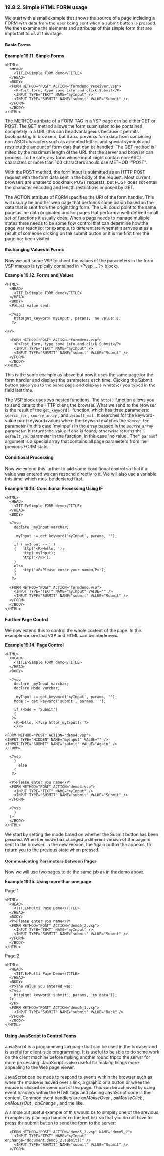 <div id="htmlusage" class="section">

<div class="titlepage">

<div>

<div>

### 19.8.2. Simple HTML FORM usage

</div>

</div>

</div>

We start with a small example that shows the source of a page including
a FORM with data from the user being sent when a submit button is
pressed. We then examine the elements and attributes of this simple form
that are important to us at this stage.

<div id="basicform" class="section">

<div class="titlepage">

<div>

<div>

#### Basic Forms

</div>

</div>

</div>

<div id="id66211" class="example">

**Example 19.11. Simple Forms**

<div class="example-contents">

``` programlisting
<HTML>
  <HEAD>
    <TITLE>Simple FORM demo</TITLE>
  </HEAD>
  <BODY>
  <FORM METHOD="POST" ACTION="formdemo_receiver.vsp">
    <P>Test form, type some info and click Submit</P>
    <INPUT TYPE="TEXT" NAME="myInput" />
    <INPUT TYPE="SUBMIT" NAME="submit" VALUE="Submit" />
  </FORM>
  </BODY>
</HTML>
```

</div>

</div>

  

The METHOD attribute of a FORM TAG in a VSP page can be either GET or
POST. The GET method allows the form submission to be contained
completely in a URL; this can be advantageous because it permits
bookmarking in browsers, but it also prevents form data from containing
non ASCII characters such as accented letters and special symbols and
restricts the amount of form data that can be handled. The GET method is
l mited by the maximum length of the URL that the server and browser can
process. To be safe, any form whose input might contain non-ASCII
characters or more than 100 characters should use METHOD="POST".

With the POST method, the form input is submitted as an HTTP POST
request with the form data sent in the body of the request. Most current
browsers are unable to bookmark POST requests, but POST does not entail
the character encoding and length restrictions imposed by GET.

The ACTION attribute of FORM specifies the URI of the form handler. This
will usually be another web page that performs some action based on the
data that is sent from the originating form. The URI could point to the
same page as the data originated and for pages that perform a
well-defined small set of functions it usually does. When a page needs
to manage multiple states there needs to be some flow control that can
determine how the page was reached; for example, to differentiate
whether it arrived at as a result of someone clicking on the submit
button or it is the first time the page has been visited.

</div>

<div id="formvalues" class="section">

<div class="titlepage">

<div>

<div>

#### Exchanging Values in Forms

</div>

</div>

</div>

Now we add some VSP to check the values of the parameters in the form.
VSP markup is typically contained in \<?vsp ... ?\> blocks.

<div id="id66220" class="example">

**Example 19.12. Forms and Values**

<div class="example-contents">

``` programlisting
<HTML>
  <HEAD>
    <TITLE>Simple FORM demo</TITLE>
  </HEAD>
  <BODY>
  <P>Last value sent:

  <?vsp
    http(get_keyword('myInput', params, 'no value'));
   ?>

</P>

  <FORM METHOD="POST" ACTION="formdemo.vsp">
    <P>Test form, type some info and click Submit</P>
    <INPUT TYPE="TEXT" NAME="myInput" />
    <INPUT TYPE="SUBMIT" NAME="submit" VALUE="Submit" />
  </FORM>
  </BODY>
</HTML>
```

</div>

</div>

  

This is the same example as above but now it uses the same page for the
form handler and displays the parameters each time. Clicking the Submit
button takes you to the same page and displays whatever you typed in the
field last time.

The VSP block uses two nested functions. The `http()` function allows
you to send data to the HTTP client, the browser. What we send to the
browser is the result of the `get_keyword()` function, which has three
parameters: *`search_for`* , *`source_array`* , and *`default_val`* . It
searches for the keyword-value pair (keyword=value) where the keyword
matches the *`search_for`* parameter (in this case 'myInput') in the
array passed in the *`source_array`* parameter. It returns the value if
one is found; otherwise returns the *`default_val`* parameter in the
function, in this case 'no value'. The*` params`* argument is a special
array that contains all page parameters from the previous FORM state.

</div>

<div id="formandvspconditions" class="section">

<div class="titlepage">

<div>

<div>

#### Conditional Processing

</div>

</div>

</div>

Now we extend this further to add some conditional control so that if a
value was entered we can respond directly to it. We will also use a
variable this time, which must be declared first.

<div id="id66237" class="example">

**Example 19.13. Conditional Processing Using IF**

<div class="example-contents">

``` programlisting
<HTML>
  <HEAD>
    <TITLE>Simple FORM demo</TITLE>
  </HEAD>
  <BODY>

  <?vsp
    declare _myInput varchar;

    _myInput := get_keyword('myInput', params, '');

    if (_myInput <> '')
    {   http('<P>Hello, ');
        http(_myInput);
        http('</P>');
    }
    else
    {   http('<P>Please enter your name</P>');
    }
   ?>

  <FORM METHOD="POST" ACTION="formdemo.vsp">
    <INPUT TYPE="TEXT" NAME="myInput" VALUE="" />
    <INPUT TYPE="SUBMIT" NAME="submit" VALUE="Submit" />
  </FORM>
  </BODY>
</HTML>
```

</div>

</div>

  

</div>

<div id="vsppgctrl" class="section">

<div class="titlepage">

<div>

<div>

#### Further Page Control

</div>

</div>

</div>

We now extend this to control the whole content of the page. In this
example we see that VSP and HTML can be interleaved.

<div id="id66243" class="example">

**Example 19.14. Page Control**

<div class="example-contents">

``` programlisting
<HTML>
  <HEAD>
    <TITLE>Simple FORM demo</TITLE>
  </HEAD>
  <BODY>

  <?vsp
    declare _myInput varchar;
    declare Mode varchar;

    _myInput := get_keyword('myInput', params, '');
    Mode := get_keyword('submit', params, '');

    if (Mode = 'Submit')
    {
   ?>
    <P>Hello, <?vsp http(_myInput); ?>
    </P>

<FORM METHOD="POST" ACTION="demo4.vsp">
<INPUT TYPE="HIDDEN" NAME="myInput" VALUE="" />
<INPUT TYPE="SUBMIT" NAME="submit" VALUE="Again" />
</FORM>

  <?vsp
    }
      else
    {
   ?>

  <P>Please enter you name</P>
  <FORM METHOD="POST" ACTION="demo4.vsp">
    <INPUT TYPE="TEXT" NAME="myInput" />
    <INPUT TYPE="SUBMIT" NAME="submit" VALUE="Submit" />
  </FORM>

  <?vsp
    }
  ?>
  </BODY>
</HTML>
```

</div>

</div>

  

We start by setting the mode based on whether the Submit button has been
pressed. When the mode has changed a different version of the page is
sent to the browser. In the new version, the Again button the appears,
to return you to the previous state when pressed.

</div>

<div id="params" class="section">

<div class="titlepage">

<div>

<div>

#### Communicating Parameters Between Pages

</div>

</div>

</div>

Now we will use two pages to do the same job as in the demo above.

<div id="id66250" class="example">

**Example 19.15. Using more than one page**

<div class="example-contents">

Page 1

``` programlisting
<HTML>
  <HEAD>
    <TITLE>Multi Page Demo</TITLE>
  </HEAD>
  <BODY>
  <P>Please enter you name</P>
  <FORM METHOD="POST" ACTION="demo5_2.vsp">
    <INPUT TYPE="TEXT" NAME="myInput" />
    <INPUT TYPE="SUBMIT" NAME="submit" VALUE="Submit" />
  </FORM>
  </BODY>
</HTML>
```

Page 2

``` programlisting
<HTML>
  <HEAD>
    <TITLE>Multi Page Demo</TITLE>
  </HEAD>
  <BODY>
  <P>The value you entered was:
  <?vsp
    http(get_keyword('submit', params, 'no data'));
  ?>
  </P>
  <FORM METHOD="POST" ACTION="demo5_1.vsp">
    <INPUT TYPE="SUBMIT" NAME="submit" VALUE="Back" />
  </FORM>
  </BODY>
</HTML>
```

</div>

</div>

  

</div>

<div id="formsandjs" class="section">

<div class="titlepage">

<div>

<div>

#### Using JavaScript to Control Forms

</div>

</div>

</div>

JavaScript is a programming language that can be used in the browser and
is useful for client-side programming. It is useful to be able to do
some work on the client machine before making another round trip to the
server for more processing. JavaScript is also useful for making things
more appealing to the Web page viewer.

JavaScript can be made to respond to events within the browser such as
when the mouse is moved over a link, a graphic or a button or when the
mouse is clicked on some part of the page. This can be achieved by using
event handlers within the HTML tags and placing JavaScript code in their
content. Common event handlers are
<span class="emphasis">*onMouseOver*</span> ,
<span class="emphasis">*onMouseClick*</span> ,
<span class="emphasis">*onMouseOut*</span> ,
<span class="emphasis">*onChange*</span> , and the like.

A simple but useful example of this would be to simplify one of the
previous examples by placing a handler on the text box so that you do
not have to press the submit button to send the form to the server:

``` programlisting
  <FORM METHOD="POST" ACTION="demo5_2.vsp" NAME="demo5_2">
    <INPUT TYPE="TEXT" NAME="myInput" onChange="document.demo5_2.submit()" />
    <INPUT TYPE="SUBMIT" NAME="submit" VALUE="Submit" />
  </FORM>
```

</div>

</div>
